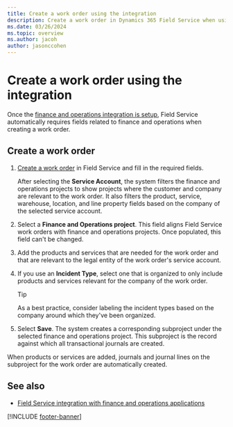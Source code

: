 ```yaml
---
title: Create a work order using the integration
description: Create a work order in Dynamics 365 Field Service when using the finance and operations integration.
ms.date: 03/26/2024
ms.topic: overview
ms.author: jacoh
author: jasonccohen
---
```


# Create a work order using the integration

Once the [finance and operations integration is setup](finance-operations-integration-setup.md), Field Service automatically requires fields related to finance and operations when creating a work order.

## Create a work order

1. [Create a work order](create-work-order.md) in Field Service and fill in the required fields.

   After selecting the **Service Account**, the system filters the finance and operations projects to show projects where the customer and company are relevant to the work order. It also filters the product, service, warehouse, location, and line property fields based on the company of the selected service account.

1. Select a **Finance and Operations project**. This field aligns Field Service work orders with finance and operations projects. Once populated, this field can't be changed.

1. Add the products and services that are needed for the work order and that are relevant to the legal entity of the work order's service account.

1. If you use an **Incident Type**, select one that is organized to only include products and services relevant for the company of the work order.

   > [!TIP]
   > As a best practice, consider labeling the incident types based on the company around which they've been organized.

1. Select **Save**. The system creates a corresponding subproject under the selected finance and operations project. This subproject is the record against which all transactional journals are created.

When products or services are added, journals and journal lines on the subproject for the work order are automatically created.

## See also

- [Field Service integration with finance and operations applications](finance-operations-integration.md)

[!INCLUDE [footer-banner](../includes/footer-banner.md)]
